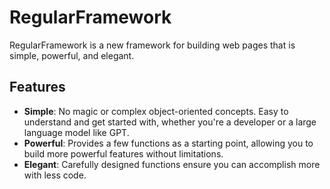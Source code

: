 # RegularFramework

RegularFramework is a new framework for building web pages that is simple, powerful, and elegant.

## Features

- **Simple**: No magic or complex object-oriented concepts. Easy to understand and get started with, whether you're a developer or a large language model like GPT.
- **Powerful**: Provides a few functions as a starting point, allowing you to build more powerful features without limitations.
- **Elegant**: Carefully designed functions ensure you can accomplish more with less code.
